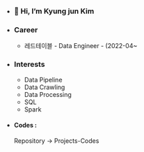 - ### 👋 Hi, I’m Kyung jun Kim
- ### Career
  - 레드테이블 - Data Engineer - (2022-04~ 

- ### Interests
  - Data Pipeline
  - Data Crawling
  - Data Processing
  - SQL
  - Spark

- #### Codes :
  Repository -> Projects-Codes
<!---
kyungjun-kim/kyungjun-kim is a ✨ special ✨ repository because its `README.md` (this file) appears on your GitHub profile.
You can click the Preview link to take a look at your changes.
--->
